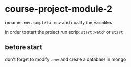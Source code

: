 # course-project-module-2

rename `.env.sample` to `.env` and modify the variables

in order to start the project run script `start:watch` or `start`

## before start

don't forget to modify `.env` and create a database in mongo
